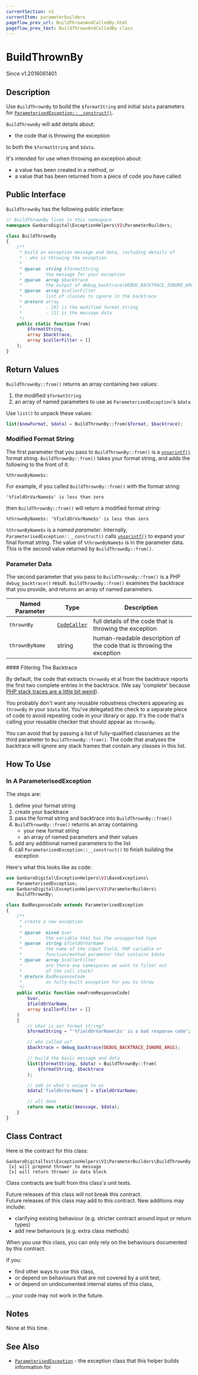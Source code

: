 ```yaml
---
currentSection: v1
currentItem: parameterbuilders
pageflow_prev_url: BuildThrownAndCalledBy.html
pageflow_prev_text: BuildThrownAndCalledBy class
---
```


# BuildThrownBy

<div class="callout info">
Since v1.2016061401
</div>

## Description

Use `BuildThrownBy` to build the `$formatString` and initial `$data` parameters for [`ParameterisedException::__construct()`](../BaseExceptions/ParameterisedException.html).

`BuildThrownBy` will add details about:

- the code that is throwing the exception

to both the `$formatString` and `$data`.

It's intended for use when throwing an exception about:

- a value has been created in a method, or
- a value that has been returned from a piece of code you have called

## Public Interface

`BuildThrownBy` has the following public interface:

```php
// BuildThrownBy lives in this namespace
namespace GanbaroDigital\ExceptionHelpers\V1\ParameterBuilders;

class BuildThrownBy
{
    /**
     * build an exception message and data, including details of
     * - who is throwing the exception
     *
     * @param  string $formatString
     *         the message for your exception
     * @param  array $backtrace
     *         the output of debug_backtrace(DEBUG_BACKTRACE_IGNORE_ARGS)
     * @param  array $callerFilter
     *         list of classes to ignore in the backtrace
     * @return array
     *         - [0] is the modified format string
     *         - [1] is the message data
     */
    public static function from(
        $formatString,
        array $backtrace,
        array $callerFilter = []
    );
}
```

## Return Values

`BuildThrownBy::from()` returns an array containing two values:

1. the modified `$formatString`
2. an array of named parameters to use as `ParameterisedException`'s `$data`

Use `list()` to unpack these values:

```php
list($newFormat, $data) = BuildThrownBy::from($format, $backtrace);
```

### Modified Format String

The first parameter that you pass to `BuildThrownBy::from()` is a [`vnsprintf()`](http://ganbarodigital.github.io/php-the-missing-bits/strings/vnsprintf.html) format string. `BuildThrownBy::from()` takes your format string, and adds the following to the front of it:

    %thrownByName$s:

For example, if you called `BuildThrownBy::from()` with the format string:

    '%fieldOrVarName$s' is less than zero

then `BuildThrownBy::from()` will return a modified format string:

    %thrownByName$s: '%fieldOrVarName$s' is less than zero

`%thrownByName$s` is a _named parameter_. Internally, `ParameterisedException::__construct()` calls [`vnsprintf()`](http://ganbarodigital.github.io/php-the-missing-bits/strings/vnsprintf.html) to expand your final format string. The value of `%thrownByName$s` is in the parameter data. This is the second value returned by `BuildThrownBy::from()`.

### Parameter Data

The second parameter that you pass to `BuildThrownBy::from()` is a PHP `debug_backtrace()` result. `BuildThrownBy::from()` examines the backtrace that you provide, and returns an array of named parameters.

Named Parameter | Type | Description
----------------|------|------------
`thrownBy` | [`CodeCaller`](../Callers/CodeCaller.html) | full details of the code that is throwing the exception
`thrownByName` | string | human-readable description of the code that is throwing the exception

<div class="callout info" markdown="1">
#### Filtering The Backtrace

By default, the code that extracts `thrownBy` et al from the backtrace reports the first two complete entries in the backtrace. (We say 'complete' because [PHP stack traces are a little bit weird](http://ganbarodigital.github.io/php-the-missing-bits/traces/HowThePhpStackFrameWorks.html)).

You probably don't want any reusable robustness checkers appearing as `thrownBy` in your `$data` list. You've delegated the check to a separate piece of code to avoid repeating code in your library or app. It's the code that's calling your reusable checker that should appear as `thrownBy`.

You can avoid that by passing a list of fully-qualified classnames as the third parameter to `BuildThrownBy::from()`. The code that analyses the backtrace will ignore any stack frames that contain any classes in this list.
</div>

## How To Use

### In A ParameterisedException

The steps are:

1. define your format string
1. create your backtrace
1. pass the format string and backtrace into `BuildThrownBy::from()`
1. `BuildThrownBy::from()` returns an array containing
   - your new format string
   - an array of named parameters and their values
1. add any additional named parameters to the list
1. call `ParameterisedException::__construct()` to finish building the exception

Here's what this looks like as code:

```php
use GanbaroDigital\ExceptionHelpers\V1\BaseExceptions\
    ParameterisedException;
use GanbaroDigital\ExceptionHelpers\V1\ParameterBuilders\
    BuildThrownBy;

class BadResponseCode extends ParameterisedException
{
    /**
     * create a new exception
     *
     * @param  mixed $var
     *         the variable that has the unsupported type
     * @param  string $fieldOrVarName
     *         the name of the input field, PHP variable or
     *         function/method parameter that contains $data
     * @param  array $callerFilter
     *         are there any namespaces we want to filter out
     *         of the call stack?
     * @return BadResponseCode
     *         an fully-built exception for you to throw
     */
    public static function newFromResponseCode(
        $var,
        $fieldOrVarName,
        array $callerFilter = []
    )
    {
        // what is our format string?
        $formatString = "'%fieldOrVarName\$s' is a bad response code";

        // who called us?
        $backtrace = debug_backtrace(DEBUG_BACKTRACE_IGNORE_ARGS);

        // build the basic message and data
        list($formatString, $data) = BuildThrownBy::from(
            $formatString, $backtrace
        );

        // add in what's unique to us
        $data['fieldOrVarName'] = $fieldOrVarName;

        // all done
        return new static($message, $data);
    }
}
```

## Class Contract

Here is the contract for this class:

    GanbaroDigitalTest\ExceptionHelpers\V1\ParameterBuilders\BuildThrownBy
     [x] will prepend thrower to message
     [x] will return thrower in data block

Class contracts are built from this class's unit tests.

<div class="callout success">
Future releases of this class will not break this contract.
</div>

<div class="callout info" markdown="1">
Future releases of this class may add to this contract. New additions may include:

* clarifying existing behaviour (e.g. stricter contract around input or return types)
* add new behaviours (e.g. extra class methods)
</div>

<div class="callout warning" markdown="1">
When you use this class, you can only rely on the behaviours documented by this contract.

If you:

* find other ways to use this class,
* or depend on behaviours that are not covered by a unit test,
* or depend on undocumented internal states of this class,

... your code may not work in the future.
</div>

## Notes

None at this time.

## See Also

* [`ParameterisedException`](../BaseExceptions/ParameterisedException.html) - the exception class that this helper builds information for
